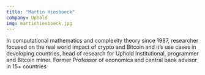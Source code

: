 ```yaml
---
title: "Martin Hiesboeck"
company: Uphold
img: martinhiesboeck.jpg
---
```


In computational mathematics and complexity theory since 1987, researcher focused on the real world impact of crypto and Bitcoin and it’s use cases in developing countries, head of research for Uphold Institutional, programmer and Bitcoin miner. Former Professor of economics and central bank advisor in 15+ countries
